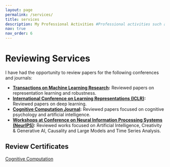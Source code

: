 ```yaml
---
layout: page
permalink: /services/
title: services
description: My Professional Activities #Professional activities such as teaching, reviewing, and other contributions.
nav: true
nav_order: 6
---
```


<!-- # Teaching -->

<!-- This section is for listing the courses you have taught. You can add links to materials if necessary. -->

<!-- - **Course 1:** Brief description of the course, university, and semester. -->
<!-- - **Course 2:** Brief description of the course, university, and semester. -->

# Reviewing Services

<!-- This section is for highlighting your reviewing services and uploading review certificates. -->

I have had the opportunity to review papers for the following conferences and journals:

- **[Transactions on Machine Learning Research](https://jmlr.org/tmlr/):** Reviewed papers on representation learning and robustness.
- **[International Conference on Learning Representations (ICLR)](https://iclr.cc/):** Reviewed papers on deep learning. <!--and robustness.-->
- **[Cognitive Computation Journal](https://link.springer.com/journal/12559):** Reviewed papers focused on cognitive psychology and artificial intelligence.
- **[Workshops at Conference on Neural Information Processing Systems (NeurIPS)](https://neurips.cc/):** Reviewed works focused on Artificial Intelligence, Creativity & Generative AI, Causality and Large Models and Time Series Analysis.

## Review Certificates

<!-- You can add download links or display the certificates directly here. -->

[Cognitive Computation](/home/assets/pdf/CC_Reviewer_Certificate.pdf)

<!-- [Certificate 2](link_to_certificate_2.pdf) -->

<!-- # Other Professional Contributions -->

<!-- You can use this section to mention committee memberships or other service-related activities. -->

<!-- - **Committee 1:** Brief description of your role. -->
<!-- - **Conference Organization:** Brief description of the event and your involvement. -->

